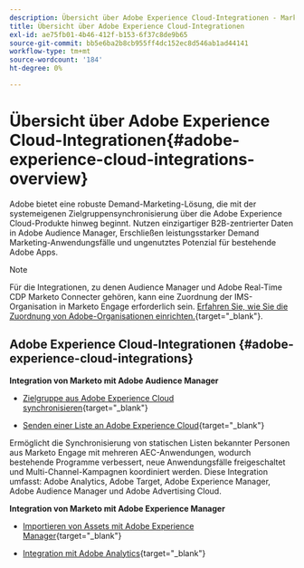 ```yaml
---
description: Übersicht über Adobe Experience Cloud-Integrationen - Marketo-Dokumente - Produktdokumentation
title: Übersicht über Adobe Experience Cloud-Integrationen
exl-id: ae75fb01-4b46-412f-b153-6f37c8de9b65
source-git-commit: bb5e6ba2b8cb955ff4dc152ec8d546ab1ad44141
workflow-type: tm+mt
source-wordcount: '184'
ht-degree: 0%

---
```


# Übersicht über Adobe Experience Cloud-Integrationen{#adobe-experience-cloud-integrations-overview}

Adobe bietet eine robuste Demand-Marketing-Lösung, die mit der systemeigenen Zielgruppensynchronisierung über die Adobe Experience Cloud-Produkte hinweg beginnt. Nutzen einzigartiger B2B-zentrierter Daten in Adobe Audience Manager, Erschließen leistungsstarker Demand Marketing-Anwendungsfälle und ungenutztes Potenzial für bestehende Adobe Apps.

>[!NOTE]
>
>Für die Integrationen, zu denen Audience Manager und Adobe Real-Time CDP Marketo Connecter gehören, kann eine Zuordnung der IMS-Organisation in Marketo Engage erforderlich sein. [Erfahren Sie, wie Sie die Zuordnung von Adobe-Organisationen einrichten.](/help/marketo/product-docs/adobe-experience-cloud-integrations/set-up-adobe-organization-mapping.md){target=&quot;_blank&quot;}.

## Adobe Experience Cloud-Integrationen {#adobe-experience-cloud-integrations}

**Integration von Marketo mit Adobe Audience Manager**

* [Zielgruppe aus Adobe Experience Cloud synchronisieren](/help/marketo/product-docs/adobe-experience-cloud-integrations/sync-an-audience-from-adobe-experience-cloud.md){target=&quot;_blank&quot;}

* [Senden einer Liste an Adobe Experience Cloud](/help/marketo/product-docs/core-marketo-concepts/smart-lists-and-static-lists/static-lists/send-a-list-to-adobe-experience-cloud.md){target=&quot;_blank&quot;}

Ermöglicht die Synchronisierung von statischen Listen bekannter Personen aus Marketo Engage mit mehreren AEC-Anwendungen, wodurch bestehende Programme verbessert, neue Anwendungsfälle freigeschaltet und Multi-Channel-Kampagnen koordiniert werden. Diese Integration umfasst: Adobe Analytics, Adobe Target, Adobe Experience Manager, Adobe Audience Manager und Adobe Advertising Cloud.

**Integration von Marketo mit Adobe Experience Manager**

* [Importieren von Assets mit Adobe Experience Manager](/help/marketo/product-docs/adobe-experience-cloud-integrations/importing-assets-with-adobe-experience-manager.md){target=&quot;_blank&quot;}

* [Integration mit Adobe Analytics](/help/marketo/product-docs/web-personalization/reporting-for-web-personalization/web-analytics-integrations/integrate-with-adobe-analytics.md){target=&quot;_blank&quot;}
